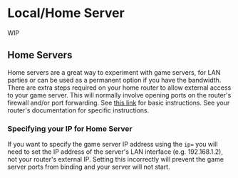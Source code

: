 # Local/Home Server

WIP

## Home Servers

Home servers are a great way to experiment with game servers, for LAN parties or can be used as a permanent option if you have the bandwidth. There are extra steps required on your home router to allow external access to your game server. This will normally involve opening ports on the router's firewall and/or port forwarding. See [this link](https://www.howtogeek.com/66214/how-to-forward-ports-on-your-router/) for basic instructions. See your router's documentation for specific instructions.

### Specifying your IP for Home Server

If you want to specify the game server IP address using the `ip=` you will need to set the IP address of the server's LAN interface (e.g. 192.168.1.2), not your router's external IP. Setting this incorrectly will prevent the game server ports from binding and your server will not start.
